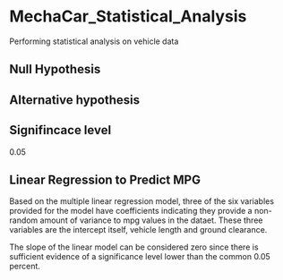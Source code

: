 # MechaCar_Statistical_Analysis
Performing statistical analysis on vehicle data 

## Null Hypothesis 

## Alternative hypothesis 

## Signifincace level 
0.05

## Linear Regression to Predict MPG
Based on the multiple linear regression model, three of the six variables provided for the model have coefficients indicating they provide a  non-random amount of variance to mpg values in the dataet. These three variables are the intercept itself, vehicle length and ground clearance. 

The slope of the linear model can be considered zero since there is sufficient evidence of a significance level lower than the common 0.05 percent. 
